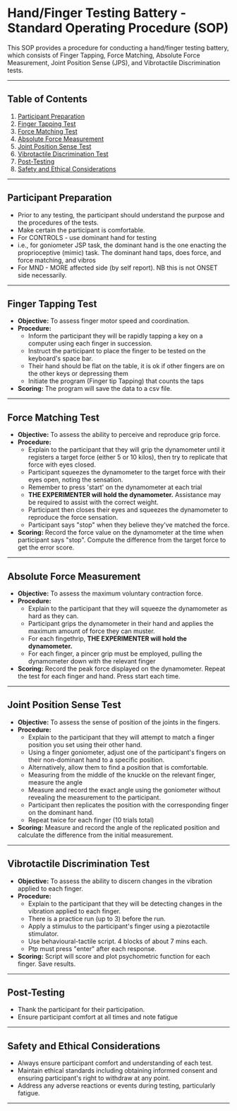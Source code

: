 # Hand/Finger Testing Battery - Standard Operating Procedure (SOP)

This SOP provides a procedure for conducting a hand/finger testing battery, which consists of Finger Tapping, Force Matching, Absolute Force Measurement, Joint Position Sense (JPS), and Vibrotactile Discrimination tests. 

---

## Table of Contents
1. [Participant Preparation](#participant-preparation)
2. [Finger Tapping Test](#finger-tapping-test)
3. [Force Matching Test](#force-matching-test)
4. [Absolute Force Measurement](#absolute-force-measurement)
5. [Joint Position Sense Test](#joint-position-sense-test)
6. [Vibrotactile Discrimination Test](#vibrotactile-discrimination-test)
7. [Post-Testing](#post-testing)
8. [Safety and Ethical Considerations](#safety-and-ethical-considerations)

---

## Participant Preparation
- Prior to any testing, the participant should understand the purpose and the procedures of the tests. 
- Make certain the participant is comfortable. 
- For CONTROLS - use dominant hand for testing
- i.e., for goniometer JSP task, the dominant hand is the one enacting the proprioceptive (mimic) task. The dominant hand taps, does force, and force matching, and vibros
-  For MND - MORE affected side (by self report). NB this is not ONSET side necessarily. 

---

## Finger Tapping Test
- **Objective:** To assess finger motor speed and coordination.
- **Procedure:** 
    - Inform the participant they will be rapidly tapping a key on a computer using each finger in succession.
    - Instruct the participant to place the finger to be tested on the keyboard's space bar.
    - Their hand should be flat on the table, it is ok if other fingers are on the other keys or depressing them
    - Initiate the program (Finger tip Tapping) that counts the taps 
- **Scoring:** The program will save the data to a csv file.

---

## Force Matching Test
- **Objective:** To assess the ability to perceive and reproduce grip force.
- **Procedure:** 
    - Explain to the participant that they will grip the dynamometer until it registers a target force (either 5 or 10 kilos), then try to replicate that force with eyes closed.
    - Participant squeezes the dynamometer to the target force with their eyes open, noting the sensation.
    - Remember to press 'start' on the dynamometer at each trial
    - **THE EXPERIMENTER will hold the dynamometer.** Assistance may be required to assist with the correct weight. 
    - Participant then closes their eyes and squeezes the dynamometer to reproduce the force sensation.
    - Participant says "stop" when they believe they've matched the force.
- **Scoring:** Record the force value on the dynamometer at the time when participant says "stop". Compute the difference from the target force to get the error score.

---

## Absolute Force Measurement
- **Objective:** To assess the maximum voluntary contraction force.
- **Procedure:** 
    - Explain to the participant that they will squeeze the dynamometer as hard as they can.
    - Participant grips the dynamometer in their hand and applies the maximum amount of force they can muster.
    - For each fingethrip, **THE EXPERIMENTER will hold the dynamometer.**
    - For each finger, a pincer grip must be employed, pulling the dynamometer down with the relevant finger
- **Scoring:** Record the peak force displayed on the dynamometer. Repeat the test for each finger and hand. Press start each time.

---

## Joint Position Sense Test
- **Objective:** To assess the sense of position of the joints in the fingers.
- **Procedure:** 
    - Explain to the participant that they will attempt to match a finger position you set using their other hand.
    - Using a finger goniometer, adjust one of the participant's fingers on their non-dominant hand to a specific position.
    - Alternatively, allow them to find a position that is comfortable.
    - Measuring from the middle of the knuckle on the relevant finger, measure the angle
    - Measure and record the exact angle using the goniometer without revealing the measurement to the participant.
    - Participant then replicates the position with the corresponding finger on the dominant hand.
    - Repeat twice for each finger (10 trials total)
- **Scoring:** Measure and record the angle of the replicated position and calculate the difference from the initial measurement.

---

## Vibrotactile Discrimination Test
- **Objective:** To assess the ability to discern changes in the vibration applied to each finger.
- **Procedure:** 
    - Explain to the participant that they will be detecting changes in the vibration applied to each finger.
    - There is a practice run (up to 3) before the run. 
    - Apply a stimulus to the participant's finger using a piezotactile stimulator.
    - Use behavioural-tactile script. 4 blocks of about 7 mins each.
    - Ptp must press "enter" after each response.
- **Scoring:** Script will score and plot psychometric function for each finger. Save results.

---

## Post-Testing
- Thank the participant for their participation.
- Ensure participant comfort at all times and note fatigue

---

## Safety and Ethical Considerations
- Always ensure participant comfort and understanding of each test.
- Maintain ethical standards including obtaining informed consent and ensuring participant's right to withdraw at any point.
- Address any adverse reactions or events during testing, particularly fatigue.

---
